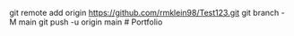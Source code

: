 git remote add origin https://github.com/rmklein98/Test123.git
git branch -M main
git push -u origin main # Portfolio
